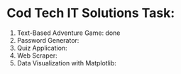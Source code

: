 # Cod Tech IT Solutions Task:
1. Text-Based Adventure Game: done
2. Password Generator: 
3. Quiz Application: 
4. Web Scraper: 
5. Data Visualization with Matplotlib: 
